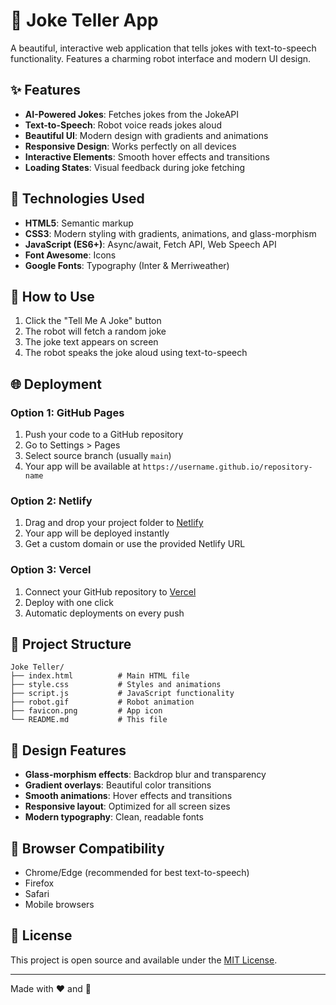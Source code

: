 # 🤖 Joke Teller App

A beautiful, interactive web application that tells jokes with text-to-speech functionality. Features a charming robot interface and modern UI design.

## ✨ Features

- **AI-Powered Jokes**: Fetches jokes from the JokeAPI
- **Text-to-Speech**: Robot voice reads jokes aloud
- **Beautiful UI**: Modern design with gradients and animations
- **Responsive Design**: Works perfectly on all devices
- **Interactive Elements**: Smooth hover effects and transitions
- **Loading States**: Visual feedback during joke fetching

## 🚀 Technologies Used

- **HTML5**: Semantic markup
- **CSS3**: Modern styling with gradients, animations, and glass-morphism
- **JavaScript (ES6+)**: Async/await, Fetch API, Web Speech API
- **Font Awesome**: Icons
- **Google Fonts**: Typography (Inter & Merriweather)

## 📱 How to Use

1. Click the "Tell Me A Joke" button
2. The robot will fetch a random joke
3. The joke text appears on screen
4. The robot speaks the joke aloud using text-to-speech

## 🌐 Deployment

### Option 1: GitHub Pages

1. Push your code to a GitHub repository
2. Go to Settings > Pages
3. Select source branch (usually `main`)
4. Your app will be available at `https://username.github.io/repository-name`

### Option 2: Netlify

1. Drag and drop your project folder to [Netlify](https://netlify.com)
2. Your app will be deployed instantly
3. Get a custom domain or use the provided Netlify URL

### Option 3: Vercel

1. Connect your GitHub repository to [Vercel](https://vercel.com)
2. Deploy with one click
3. Automatic deployments on every push

## 📁 Project Structure

```
Joke Teller/
├── index.html          # Main HTML file
├── style.css           # Styles and animations
├── script.js           # JavaScript functionality
├── robot.gif           # Robot animation
├── favicon.png         # App icon
└── README.md           # This file
```

## 🎨 Design Features

- **Glass-morphism effects**: Backdrop blur and transparency
- **Gradient overlays**: Beautiful color transitions
- **Smooth animations**: Hover effects and transitions
- **Responsive layout**: Optimized for all screen sizes
- **Modern typography**: Clean, readable fonts

## 🔧 Browser Compatibility

- Chrome/Edge (recommended for best text-to-speech)
- Firefox
- Safari
- Mobile browsers

## 📝 License

This project is open source and available under the [MIT License](LICENSE).

---

Made with ❤️ and 🤖
